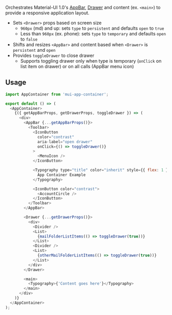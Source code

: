 Orchestrates Material-UI 1.0's [AppBar](https://material-ui-next.com/demos/app-bar/), [Drawer](https://material-ui-next.com/demos/drawers/) and content (ex. `<main>`) to provide a responsive application layout.

- Sets `<Drawer>` props based on screen size
  - `960px` (md) and up: sets `type`  to `persistent` and defaults `open` to `true`
  - Less than `960px` (ex. phone): sets `type`  to `temporary` and defaults `open` to `false`
- Shifts and resizes `<AppBar>` and content based when `<Drawer>` is `persistent` and `open`
- Provides `toggleDrawer` to close drawer
  - Supports toggling drawer only when type is temporary (`onClick` on list item on drawer) or on all calls (AppBar menu icon)

## Usage
```js
import AppContainer from 'mui-app-container';

export default () => (
  <AppContainer>
    {({ getAppBarProps, getDrawerProps, toggleDrawer }) => (
      <div>
        <AppBar {...getAppBarProps()}>
          <Toolbar>
            <IconButton
              color="contrast"
              aria-label="open drawer"
              onClick={() => toggleDrawer()}
            >
              <MenuIcon />
            </IconButton>

            <Typography type="title" color="inherit" style={{ flex: 1 }} noWrap>
              App Container Example
            </Typography>

            <IconButton color="contrast">
              <AccountCircle />
            </IconButton>
          </Toolbar>
        </AppBar>

        <Drawer {...getDrawerProps()}>
          <div>
            <Divider />
            <List>
              {mailFolderListItems(() => toggleDrawer(true))}
            </List>
            <Divider />
            <List>
              {otherMailFolderListItems(() => toggleDrawer(true))}
            </List>
          </div>
        </Drawer>

        <main>
          <Typography>{'Content goes here'}</Typography>
        </main>
      </div>
    )}
  </AppContainer>
);
```
